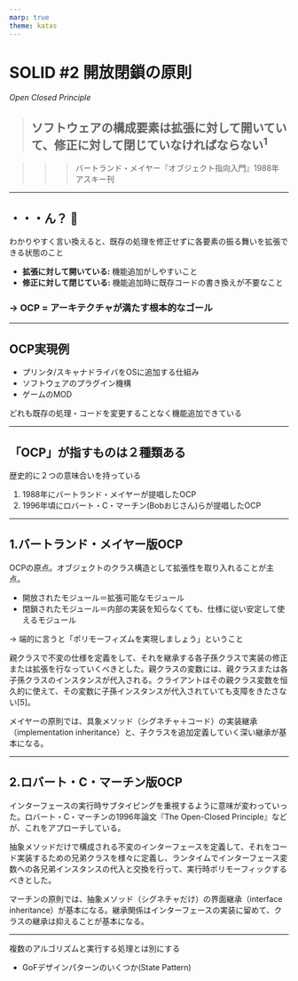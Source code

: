 ```yaml
---
marp: true
theme: katas
---
```

<!-- 
size: 16:9
paginate: true
-->
<!-- header: 勉強会#-->

# SOLID #2 開放閉鎖の原則
_Open Closed Principle_

> ## ソフトウェアの構成要素は拡張に対して開いていて、修正に対して閉じていなければならない$^1$

>>> バートランド・メイヤー『オブジェクト指向入門』1988年 アスキー刊

---

## ・・・ん？ 🤔

わかりやすく言い換えると、既存の処理を修正せずに各要素の振る舞いを拡張できる状態のこと

* **拡張に対して開いている:** 機能追加がしやすいこと
* **修正に対して閉じている:** 機能追加時に既存コードの書き換えが不要なこと

### → OCP = アーキテクチャが満たす根本的なゴール

<!-- 拡張と修正の言葉の言葉の意味を整理しておく。
1. 拡張:
  * 新しい機能や振る舞いを追加すること。
  * 既存のコードを変更せずに新しいモジュールやクラスを追加することで行われる。
2. 修正:
  * 既存のコードの変更。
  * バグの修正や既存の機能の変更など、すでに存在するコードの内容を直接変更する行為。

OCPの目的は、新しい機能や変更が必要なとき、既存のコードを変更するのではなく、新しいコードを追加することでその要件を満たすことができるような設計を心がけること
https://zenn.dev/naas/scraps/41ed1c120aff53
-->

<!-- ちょっとした拡張のために大量の書き換えが必要になるようなら、そのプロジェクトは大失敗への道を進んでいることになる -->

---

## OCP実現例

* プリンタ/スキャナドライバをOSに追加する仕組み
* ソフトウェアのプラグイン機構
* ゲームのMOD

どれも既存の処理・コードを変更することなく機能追加できている

<!-- 考えてみるとすごい状態。OS,ソフトウェア,ゲームソフト本体のコードを一切変更していないのに、これまでと同じ機能が同じように動作し、新しい機能も問題なく動いている。これがOCPが実現する世界。 -->
<!-- 自分たちの作るものもこんな風にできたら良いと思いませんか？今まで作ったものに手を触れずに、安心して新しい機能を追加できる。
OSみたいな大きなプログラムだけがメリットを享受するわけではない。数理最適化の処理においても「この部分だけを取り替えてみたい」という試行錯誤が簡単にできるようになる -->
<!-- ちょっとOCPに興味が湧いてきましたよね -->

<!-- ただ、OCPはSOLIDの順番でこそ２番めに出てきているけれど、SOLID全般で目指すゴールの状態でもあるので、実現に必要なテクニックにはO以外の全部(S/L/I/D)すべての考え方が必要になる。なので今日は全体像を掴むための説明と、その説明理解に必要な概念を紹介します -->

---

## 「OCP」が指すものは２種類ある

歴史的に２つの意味合いを持っている

1. 1988年にバートランド・メイヤーが提唱したOCP
2. 1996年頃にロバート・C・マーチン(Bobおじさん)らが提唱したOCP

<!-- OCPには歴史的に２つあるので、それを紐解きつつ具体例を示していきます -->

---

## 1.バートランド・メイヤー版OCP

OCPの原点。オブジェクトのクラス構造として拡張性を取り入れることが主点。

* 開放されたモジュール＝拡張可能なモジュール
* 閉鎖されたモジュール＝内部の実装を知らなくても、仕様に従い安定して使えるモジュール

→ 端的に言うと「ポリモーフィズムを実現しましょう」ということ

親クラスで不変の仕様を定義をして、それを継承する各子孫クラスで実装の修正または拡張を行なっていくべきとした。親クラスの変数には、親クラスまたは各子孫クラスのインスタンスが代入される。クライアントはその親クラス変数を恒久的に使えて、その変数に子孫インスタンスが代入されていても支障をきたさない[5]。

メイヤーの原則では、具象メソッド（シグネチャ＋コード）の実装継承（implementation inheritance）と、子クラスを追加定義していく深い継承が基本になる。

---

## 2.ロバート・C・マーチン版OCP

インターフェースの実行時サブタイピングを重視するように意味が変わっていった。ロバート・C・マーチンの1996年論文『The Open-Closed Principle』などが、これをアプローチしている。

抽象メソッドだけで構成される不変のインターフェースを定義して、それをコード実装するための兄弟クラスを様々に定義し、ランタイムでインターフェース変数への各兄弟インスタンスの代入と交換を行って、実行時ポリモーフィックするべきとした。

マーチンの原則では、抽象メソッド（シグネチャだけ）の界面継承（interface inheritance）が基本になる。継承関係はインターフェースの実装に留めて、クラスの継承は抑えることが基本になる。

---


複数のアルゴリズムと実行する処理とは別にする

* GoFデザインパターンのいくつか(State Pattern)